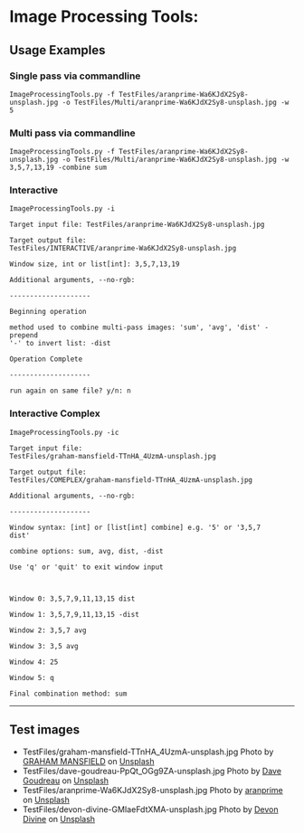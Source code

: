 <h1>Image Processing Tools:</h1>

<h2> Usage Examples</h2>

<h3> Single pass via commandline</h3>
<code>ImageProcessingTools.py -f TestFiles/aranprime-Wa6KJdX2Sy8-unsplash.jpg -o TestFiles/Multi/aranprime-Wa6KJdX2Sy8-unsplash.jpg -w 5</code>

<h3> Multi pass via commandline</h3>
<code>ImageProcessingTools.py -f TestFiles/aranprime-Wa6KJdX2Sy8-unsplash.jpg -o TestFiles/Multi/aranprime-Wa6KJdX2Sy8-unsplash.jpg -w 3,5,7,13,19 -combine sum</code>



<h3> Interactive</h3>

<code>ImageProcessingTools.py -i\
Target input file: TestFiles/aranprime-Wa6KJdX2Sy8-unsplash.jpg\
Target output file: TestFiles/INTERACTIVE/aranprime-Wa6KJdX2Sy8-unsplash.jpg\
Window size, int or list[int]: 3,5,7,13,19\
Additional arguments, --no-rgb: \
--------------------\
Beginning operation\
method used to combine multi-pass images: 'sum', 'avg', 'dist' - prepend '-' to invert list: -dist\
Operation Complete\
--------------------\
run again on same file? y/n: n</code>
 

<h3>Interactive Complex</h3>

<code>ImageProcessingTools.py -ic\
Target input file: TestFiles/graham-mansfield-TTnHA_4UzmA-unsplash.jpg\
Target output file: TestFiles/COMEPLEX/graham-mansfield-TTnHA_4UzmA-unsplash.jpg\
Additional arguments, --no-rgb: \
--------------------\
Window syntax: [int] or [list[int] combine] e.g. '5' or '3,5,7 dist'\
combine options: sum, avg, dist, -dist \
Use 'q' or 'quit' to exit window input\
\
Window 0: 3,5,7,9,11,13,15 dist\
Window 1: 3,5,7,9,11,13,15 -dist\
Window 2: 3,5,7 avg\
Window 3: 3,5 avg\
Window 4: 25\
Window 5: q\
Final combination method: sum </code>



<hr> 
<h2>Test images</h2>

- TestFiles/graham-mansfield-TTnHA_4UzmA-unsplash.jpg Photo by <a href="https://unsplash.com/@grahammansfield1?utm_source=unsplash&utm_medium=referral&utm_content=creditCopyText">GRAHAM MANSFIELD</a> on <a href="https://unsplash.com/?utm_source=unsplash&utm_medium=referral&utm_content=creditCopyText">Unsplash</a>
- TestFiles/dave-goudreau-PpQt_OGg9ZA-unsplash.jpg  Photo by <a href="https://unsplash.com/@davegoudreau?utm_source=unsplash&utm_medium=referral&utm_content=creditCopyText">Dave Goudreau</a> on <a href="https://unsplash.com/?utm_source=unsplash&utm_medium=referral&utm_content=creditCopyText">Unsplash</a>
- TestFiles/aranprime-Wa6KJdX2Sy8-unsplash.jpg  Photo by <a href="https://unsplash.com/@aranprime?utm_source=unsplash&utm_medium=referral&utm_content=creditCopyText">aranprime</a> on <a href="https://unsplash.com/?utm_source=unsplash&utm_medium=referral&utm_content=creditCopyText">Unsplash</a>
- TestFiles/devon-divine-GMIaeFdtXMA-unsplash.jpg  Photo by <a href="https://unsplash.com/@lightrisephoto?utm_source=unsplash&utm_medium=referral&utm_content=creditCopyText">Devon Divine</a> on <a href="https://unsplash.com/?utm_source=unsplash&utm_medium=referral&utm_content=creditCopyText">Unsplash</a>
